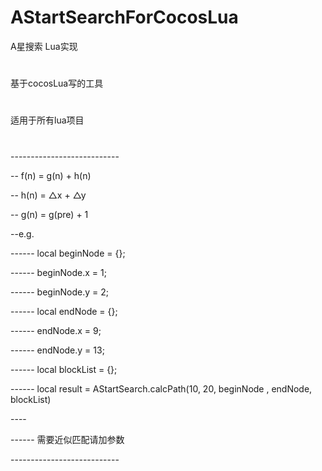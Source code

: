 # AStartSearchForCocosLua
A星搜索 Lua实现
# 
基于cocosLua写的工具
# 
适用于所有lua项目
# 
  
<p>---------------------------                                                                 </p>
<p>-- f(n) = g(n) + h(n)                                                                       </p>
<p>-- h(n) = △x + △y                                                                           </p>
<p>-- g(n) = g(pre) + 1                                                                        </p>
<p>                                                                                            </p>
<p>--e.g.                                                                                      </p>
<p>------ local beginNode = {};                                                                </p>
<p>------ beginNode.x = 1;                                                                     </p>
<p>------ beginNode.y = 2;                                                                     </p>
<p>------ local endNode = {};                                                                  </p>
<p>------ endNode.x = 9;                                                                       </p>
<p>------ endNode.y = 13;                                                                      </p>
<p>------ local blockList = {};                                                                </p>
<p>------ local result = AStartSearch.calcPath(10, 20, beginNode , endNode, blockList)         </p>
<p>----                                                                                        </p>
<p>------ 需要近似匹配请加参数                                                                 </p>
<p>---------------------------                                                                 </p>
